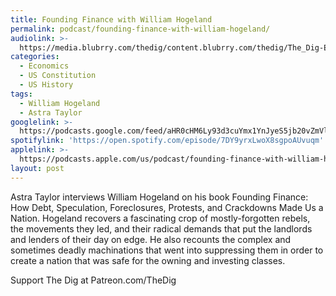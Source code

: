 ```yaml
---
title: Founding Finance with William Hogeland
permalink: podcast/founding-finance-with-william-hogeland/
audiolink: >-
  https://media.blubrry.com/thedig/content.blubrry.com/thedig/The_Dig-EP_383-Hogeland.mp3
categories:
  - Economics
  - US Constitution
  - US History
tags:
  - William Hogeland
  - Astra Taylor
googlelink: >-
  https://podcasts.google.com/feed/aHR0cHM6Ly93d3cuYmx1YnJyeS5jb20vZmVlZHMvdGhlZGlnLnhtbA/episode/aHR0cHM6Ly90aGVkaWcuYmx1YnJyeS5uZXQvP3A9MjMxMQ?sa=X&ved=0CAUQkfYCahcKEwi44f7r1b-AAxUAAAAAHQAAAAAQNg
spotifylink: 'https://open.spotify.com/episode/7DY9yrxLwoX8sgpoAUvuqm'
applelink: >-
  https://podcasts.apple.com/us/podcast/founding-finance-with-william-hogeland/id1043245989?i=1000588552742
layout: post
---
```


Astra Taylor interviews William Hogeland on his book Founding Finance: How Debt, Speculation, Foreclosures, Protests, and Crackdowns Made Us a Nation. Hogeland recovers a fascinating crop of mostly-forgotten rebels, the movements they led, and their radical demands that put the landlords and lenders of their day on edge. He also recounts the complex and sometimes deadly machinations that went into suppressing them in order to create a nation that was safe for the owning and investing classes.

Support The Dig at Patreon.com/TheDig
